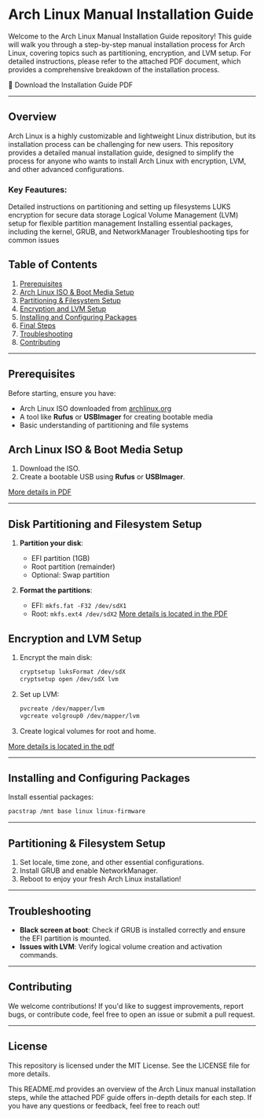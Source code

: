 # Arch Linux Manual Installation Guide

Welcome to the Arch Linux Manual Installation Guide repository! This guide will walk you through a step-by-step manual installation process for Arch Linux, covering topics such as partitioning, encryption, and LVM setup. For detailed instructions, please refer to the attached PDF document, which provides a comprehensive breakdown of the installation process.

📄 Download the Installation Guide PDF

---
## Overview
Arch Linux is a highly customizable and lightweight Linux distribution, but its installation process can be challenging for new users. This repository provides a detailed manual installation guide, designed to simplify the process for anyone who wants to install Arch Linux with encryption, LVM, and other advanced configurations.

### Key Feautures:
Detailed instructions on partitioning and setting up filesystems
LUKS encryption for secure data storage
Logical Volume Management (LVM) setup for flexible partition management
Installing essential packages, including the kernel, GRUB, and NetworkManager
Troubleshooting tips for common issues

## Table of Contents
1. [Prerequisites](#prerequisites)
2. [Arch Linux ISO & Boot Media Setup](#arch-linux-iso--boot-media-setup)
3. [Partitioning & Filesystem Setup](#partitioning--filesystem-setup)
4. [Encryption and LVM Setup](#encryption-and-lvm-setup)
5. [Installing and Configuring Packages](#installing-and-configuring-packages)
6. [Final Steps](#final-steps)
7. [Troubleshooting](#troubleshooting)
8. [Contributing](#contributing)

---

## Prerequisites
Before starting, ensure you have:
- Arch Linux ISO downloaded from [archlinux.org](https://archlinux.org/download/)
- A tool like **Rufus** or **USBImager** for creating bootable media
- Basic understanding of partitioning and file systems

## Arch Linux ISO & Boot Media Setup
1. Download the ISO.
2. Create a bootable USB using **Rufus** or **USBImager**.

[More details in PDF](#details)

---

## Disk Partitioning and Filesystem Setup

1. **Partition your disk**:
   - EFI partition (1GB)
   - Root partition (remainder)
   - Optional: Swap partition

2. **Format the partitions**:
   - EFI: `mkfs.fat -F32 /dev/sdX1`
   - Root: `mkfs.ext4 /dev/sdX2`
[More details is located in the PDF](#details)

## Encryption and LVM Setup
1. Encrypt the main disk:
    ```bash
    cryptsetup luksFormat /dev/sdX
    cryptsetup open /dev/sdX lvm
    ```

2. Set up LVM:
    ```bash
    pvcreate /dev/mapper/lvm
    vgcreate volgroup0 /dev/mapper/lvm
    ```

3. Create logical volumes for root and home.

[More details is located in the pdf](#details)

---

## Installing and Configuring Packages
Install essential packages:
```bash
pacstrap /mnt base linux linux-firmware
```
---
## Partitioning & Filesystem Setup
1. Set locale, time zone, and other essential configurations.
2. Install GRUB and enable NetworkManager.
3. Reboot to enjoy your fresh Arch Linux installation!
   
---

## **Troubleshooting**
- **Black screen at boot**: Check if GRUB is installed correctly and ensure the EFI partition is mounted.
- **Issues with LVM**: Verify logical volume creation and activation commands.
---

## **Contributing**
We welcome contributions! If you'd like to suggest improvements, report bugs, or contribute code, feel free to open an issue or submit a pull request.

---
## **License**
This repository is licensed under the MIT License. See the LICENSE file for more details.

This README.md provides an overview of the Arch Linux manual installation steps, while the attached PDF guide offers in-depth details for each step. If you have any questions or feedback, feel free to reach out!

